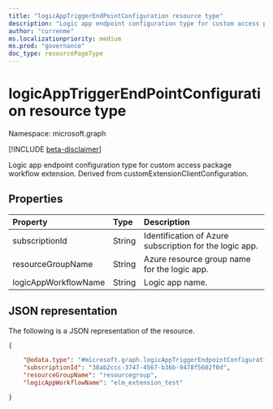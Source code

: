```yaml
---
title: "logicAppTriggerEndPointConfiguration resource type"
description: "Logic app endpoint configuration type for custom access package workflow extension."
author: "currenme"
ms.localizationpriority: medium
ms.prod: "governance"
doc_type: resourcePageType
---
```


# logicAppTriggerEndPointConfiguration resource type

Namespace: microsoft.graph

[!INCLUDE [beta-disclaimer](../../includes/beta-disclaimer.md)]

Logic app endpoint configuration type for custom access package workflow extension. Derived from customExtensionClientConfiguration.

## Properties

|Property|Type|Description|
|:---|:---|:---|
|subscriptionId|String|Identification of Azure subscription for the logic app.| 
|resourceGroupName|String|Azure resource group name for the logic app.| 
|logicAppWorkflowName|String|Logic app name.| 

## JSON representation

The following is a JSON representation of the resource.
<!-- {
  "blockType": "resource",
  "@odata.type": "microsoft.graph.logicAppTriggerEndpointConfiguration"
}
-->

``` json
{ 

    "@odata.type": "#microsoft.graph.logicAppTriggerEndpointConfiguration", 
    "subscriptionId": "38ab2ccc-3747-4567-b36b-9478f5602f0d", 
    "resourceGroupName": "resourcegroup", 
    "logicAppWorkflowName": "elm_extension_test" 

} 
```